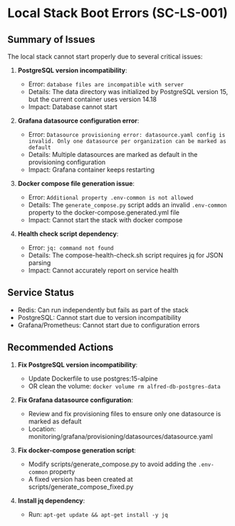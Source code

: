 # Local Stack Boot Errors (SC-LS-001)

## Summary of Issues
The local stack cannot start properly due to several critical issues:

1. **PostgreSQL version incompatibility**: 
   - Error: `database files are incompatible with server`
   - Details: The data directory was initialized by PostgreSQL version 15, but the current container uses version 14.18
   - Impact: Database cannot start

2. **Grafana datasource configuration error**:
   - Error: `Datasource provisioning error: datasource.yaml config is invalid. Only one datasource per organization can be marked as default`
   - Details: Multiple datasources are marked as default in the provisioning configuration
   - Impact: Grafana container keeps restarting

3. **Docker compose file generation issue**:
   - Error: `Additional property .env-common is not allowed`
   - Details: The `generate_compose.py` script adds an invalid `.env-common` property to the docker-compose.generated.yml file
   - Impact: Cannot start the stack with docker compose

4. **Health check script dependency**:
   - Error: `jq: command not found`
   - Details: The compose-health-check.sh script requires jq for JSON parsing
   - Impact: Cannot accurately report on service health

## Service Status
- Redis: Can run independently but fails as part of the stack
- PostgreSQL: Cannot start due to version incompatibility
- Grafana/Prometheus: Cannot start due to configuration errors

## Recommended Actions

1. **Fix PostgreSQL version incompatibility**:
   - Update Dockerfile to use postgres:15-alpine
   - OR clean the volume: `docker volume rm alfred-db-postgres-data`

2. **Fix Grafana datasource configuration**:
   - Review and fix provisioning files to ensure only one datasource is marked as default
   - Location: monitoring/grafana/provisioning/datasources/datasource.yaml

3. **Fix docker-compose generation script**:
   - Modify scripts/generate_compose.py to avoid adding the `.env-common` property
   - A fixed version has been created at scripts/generate_compose_fixed.py

4. **Install jq dependency**:
   - Run: `apt-get update && apt-get install -y jq`
